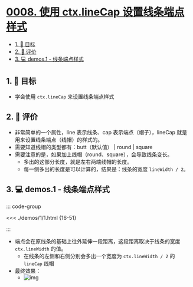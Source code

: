 # [0008. 使用 ctx.lineCap 设置线条端点样式](https://github.com/Tdahuyou/TNotes.canvas/tree/main/notes/0008.%20%E4%BD%BF%E7%94%A8%20ctx.lineCap%20%E8%AE%BE%E7%BD%AE%E7%BA%BF%E6%9D%A1%E7%AB%AF%E7%82%B9%E6%A0%B7%E5%BC%8F)

<!-- region:toc -->

- [1. 🎯 目标](#1--目标)
- [2. 🫧 评价](#2--评价)
- [3. 💻 demos.1 - 线条端点样式](#3--demos1---线条端点样式)

<!-- endregion:toc -->

## 1. 🎯 目标

- 学会使用 `ctx.lineCap` 来设置线条端点样式

## 2. 🫧 评价

- 非常简单的一个属性，line 表示线条、cap 表示端点（帽子），lineCap 就是用来设置线条端点（线帽）的样式的。
- 需要知道线帽的类型都有：butt（默认值） | round | square
- 需要注意的是，如果加上线帽（round、square），会导致线条变长。
  - 多出的这部分长度，就是左右两端线帽的长度。
  - 每一侧多出的长度是可以计算的，结果是：线条的宽度 `lineWidth / 2`。

## 3. 💻 demos.1 - 线条端点样式

::: code-group

<<< ./demos/1/1.html {16-51}

:::

- 端点会在原线条的基础上往外延伸一段距离，这段距离取决于线条的宽度 `ctx.lineWidth` 的值。
  - 在线条的左侧和右侧分别会多出一个宽度为 `ctx.lineWidth / 2` 的 `lineCap` 线帽
- 最终效果：
  - ![img](https://cdn.jsdelivr.net/gh/Tdahuyou/imgs@main/2024-10-03-23-06-25.png)
